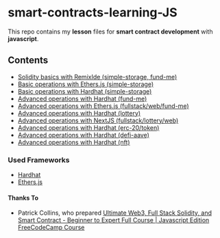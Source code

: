 # smart-contracts-learning-JS
This repo contains my **lesson** files for **smart contract development** with **javascript**.

## Contents
  * [Solidity basics with RemixIde (simple-storage, fund-me)](https://github.com/aboveStars/smart-contracts-learning-JS/tree/main/SolidityBasics-RemixIDE)
  * [Basic operations with Ethers.js (simple-storage)](https://github.com/aboveStars/smart-contracts-learning-JS/tree/main/erhers-simple-storage)
  * [Basic operations with Hardhat (simple-storage)](https://github.com/aboveStars/smart-contracts-learning-JS/tree/main/hardhat-simple-storage)
  * [Advanced operations with Hardhat (fund-me)](https://github.com/aboveStars/smart-contracts-learning-JS/tree/main/hardhat-fund-me)
  * [Advanced operations with Ethers.js (fullstack/web/fund-me)](https://github.com/aboveStars/smart-contracts-learning-JS/tree/main/html-fund-me)
  * [Advanced operations with Hardhat (lottery)](https://github.com/aboveStars/smart-contracts-learning-JS/tree/main/hardhat-smartcontract-lottery)
  * [Advanced operations with NextJS (fullstack/lottery/web)](https://github.com/aboveStars/smart-contracts-learning-JS/tree/main/nextjs-smartcontract-lottery)
  * [Advanced operations with Hardhat (erc-20/token)](https://github.com/aboveStars/smart-contracts-learning-JS/tree/main/hardhat-erc20)
  * [Advanced operations with Hardhat (defi-aave)](https://github.com/aboveStars/smart-contracts-learning-JS/tree/main/hardhat-defi)
  * [Advanced operations with Hardhat (nft)](https://github.com/aboveStars/smart-contracts-learning-JS/tree/main/hardhat-nft)
  
### Used Frameworks
  * [Hardhat](https://hardhat.org/)
  * [Ethers.js](https://docs.ethers.org/v5/)
  
#### Thanks To
  * Patrick Collins, who prepared [Ultimate Web3, Full Stack Solidity, and Smart Contract - Beginner to Expert Full Course | Javascript Edition FreeCodeCamp Course](https://www.youtube.com/watch?v=gyMwXuJrbJQ)
